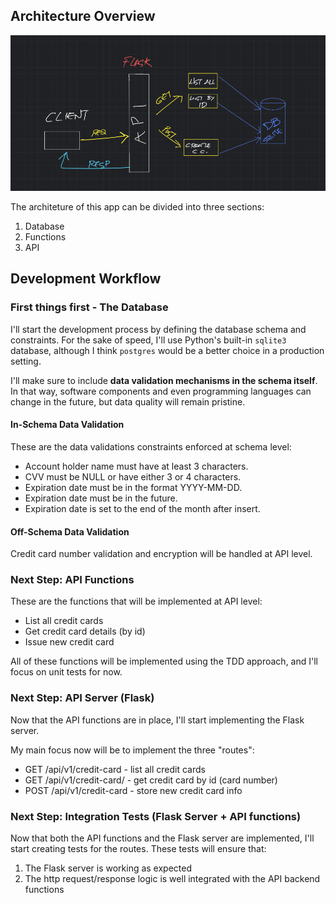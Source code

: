 ## Architecture Overview
![Architecture Overview](docs/img/architecture_overview.png)

The architeture of this app can be divided into three sections:
1. Database
2. Functions
3. API

## Development Workflow

### First things first - The Database

I'll start the development process by defining the database schema and constraints. For the sake of speed, I'll use Python's built-in `sqlite3` database, although I think `postgres` would be a better choice in a production setting.

I'll make sure to include **data validation mechanisms in the schema itself**. In that way, software components and even programming languages can change in the future, but data quality will remain pristine.

#### In-Schema Data Validation
These are the data validations constraints enforced at schema level:
- Account holder name must have at least 3 characters.
- CVV must be NULL or have either 3 or 4 characters.
- Expiration date must be in the format YYYY-MM-DD.
- Expiration date must be in the future.
- Expiration date is set to the end of the month after insert.

#### Off-Schema Data Validation
Credit card number validation and encryption will be handled at API level.

### Next Step: API Functions
These are the functions that will be implemented at API level:
- List all credit cards
- Get credit card details (by id)
- Issue new credit card

All of these functions will be implemented using the TDD approach, and I'll focus on unit tests for now.

### Next Step: API Server (Flask)
Now that the API functions are in place, I'll start implementing the Flask server.

My main focus now will be to implement the three "routes":
- GET /api/v1/credit-card - list all credit cards
- GET /api/v1/credit-card/<id> - get credit card by id (card number)
- POST /api/v1/credit-card - store new credit card info

### Next Step: Integration Tests (Flask Server + API functions)
Now that both the API functions and the Flask server are implemented, I'll start creating tests for the routes.
These tests will ensure that:
1. The Flask server is working as expected
2. The http request/response logic is well integrated with the API backend functions 
